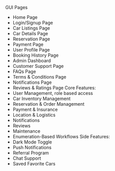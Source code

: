 GUI Pages
- Home Page
- Login/Signup Page
- Car Listings Page
- Car Details Page
- Reservation Page
- Payment Page
- User Profile Page
- Booking History Page
- Admin Dashboard
- Customer Support Page
- FAQs Page
- Terms & Conditions Page
- Notifications Page
- Reviews & Ratings Page
Core Features:
- User Management, role based access
- Car Inventory Management
- Reservation & Order Management
- Payment & Insurance
- Location & Logistics
- Notifications
- Reviews
- Maintenance 
- Enumeration-Based Workflows
Side Features:
- Dark Mode Toggle
- Push Notifications
- Referral Program
- Chat Support
- Saved Favorite Cars
